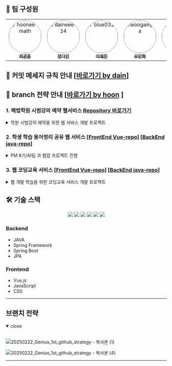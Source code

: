 ## 👥 팀 구성원
<a id="section1"></a>
<table>
  <tr>
    <td align="center">
      <a href="https://github.com/hoonee-math">
        <img src="https://github.com/hoonee-math.png" width="100px;" alt="hoonee-math" style="border-radius:50%; border: 2px solid #00000033;"/>
        <br/>
        <sub><b>최광훈</b></sub>
      </a>
    </td>
    <td align="center">
      <a href="https://github.com/daineee424">
        <img src="https://github.com/daineee424.png" width="100px;" alt="daineee424" style="border-radius:50%; border: 2px solid #00000033;"/>
        <br/>
        <sub><b>정다인</b></sub>
      </a>
    </td>
    <td align="center">
      <a href="https://github.com/blue032">
        <img src="https://github.com/blue032.png" width="100px;" alt="blue032" style="border-radius:50%; border: 2px solid #00000033;"/>
        <br/>
        <sub><b>이예진</b></sub>
      </a>
    </td>
    <td align="center">
      <a href="https://github.com/woogamjaa">
        <img src="https://github.com/woogamjaa.png" width="100px;" alt="woogamjaa" style="border-radius:50%; border: 2px solid #00000033;"/>
        <br/>
        <sub><b>우민혁</b></sub>
      </a>
    </td>
    <td align="center">
      <a href="https://github.com/my2min0">
        <img src="https://github.com/my2min0.png" width="100px;" alt="my2min0" style="border-radius:50%; border: 2px solid #00000033;"/>
        <br/>
        <sub><b>이민영</b></sub>
      </a>
    </td>
    <td align="center">
      <a href="https://github.com/minho0802">
        <img src="https://github.com/minho0802.png" width="100px;" alt="minho0802" style="border-radius:50%; border: 2px solid #00000033;"/>
        <br/>
        <sub><b>김민호</b></sub>
      </a>
    </td>
  </tr>
</table>

## 📌 커밋 메세지 규칙 안내 [[바로가기 by dain](https://github.com/ChunJae-Full-Stack-FinalProject/meeting/blob/main/%EC%BB%A4%EB%B0%8B%EB%A9%94%EC%8B%9C%EC%A7%80%20%EA%B7%9C%EC%B9%99.md)]

## 📌 branch 전략 안내 [[바로가기 by hoon](#section2) ]

### 1. 해법학원 시범강의 예약 웹서비스 [Repository 바로가기](https://github.com/ChunJae-Full-Stack-FinalProject/1st_reservation)
<details><summary> 학원 시범강의 예약을 위한 웹 서비스 개발 프로젝트</summary><br>

📋 프로젝트 문서
- [화면설계](https://www.figma.com/design/H0X5PaPsXdEhBhfo94oj2V/ChunJae-Full-Stack-Final-Project?node-id=0-1&p=f&t=RQGkB4juDY2PdwhF-0)
- [기능 플로우 차트](https://www.figma.com/design/H0X5PaPsXdEhBhfo94oj2V/ChunJae-Full-Stack-Final-Project?node-id=0-1&t=WI6CIlGyT0RicRup-1)
- [기능정의서]
- [회의록]
</details>

### 2. 학생 학습 용어정리 공유 웹 서비스 [[FrontEnd Vue-repo](https://github.com/ChunJae-Full-Stack-FinalProject/2nd_GenieQ_FrontEnd)] [[BackEnd java-repo](https://github.com/ChunJae-Full-Stack-FinalProject/2nd_GenieQ_BackEnd)]
<details><summary> PM 8기/AI팀 과 협업 프로젝트 진행</summary><br>

📋 프로젝트 문서
- [화면설계]
- [기능정의서]
- [회의록]
</details>

### 3. 웹 코딩교육 서비스  [[FrontEnd Vue-repo](https://github.com/ChunJae-Full-Stack-FinalProject/3rd_genius_FrontEnd)] [[BackEnd java-repo](https://github.com/ChunJae-Full-Stack-FinalProject/3rd_genius_BackEnd)]
<details><summary>웹 개발 학습을 위한 코딩교육 서비스 개발 프로젝트</summary><br>

📋 프로젝트 문서
- [화면설계]
- [기능정의서]
- [회의록]
</details>

## 🛠 기술 스택
<div align="center">
  <img src="https://img.shields.io/badge/Java-ED8B00?style=for-the-badge&logo=openjdk&logoColor=white" />
  <img src="https://img.shields.io/badge/Spring-6DB33F?style=for-the-badge&logo=spring&logoColor=white" />
  <img src="https://img.shields.io/badge/Spring_Boot-F2F4F9?style=for-the-badge&logo=spring-boot" />
  <img src="https://img.shields.io/badge/Vue.js-35495E?style=for-the-badge&logo=vuedotjs&logoColor=4FC08D" />
  <img src="https://img.shields.io/badge/JavaScript-323330?style=for-the-badge&logo=javascript&logoColor=F7DF1E" />
  <img src="https://img.shields.io/badge/CSS3-1572B6?style=for-the-badge&logo=css3&logoColor=white" />
</div>

### Backend
- JAVA
- Spring Framework
- Spring Boot
- JPA

### Frontend
- Vue.js
- JavaScript
- CSS


---

<a id="section2"></a>
## 브랜치 전략
<details open><summary>close</summary><br>
  
![20250222_Genius_1st_github_strategy - 복사본 (1)](https://github.com/user-attachments/assets/0e0dc331-5b1c-4f1b-9a05-e63a65f18a0d)

![20250222_Genius_1st_github_strategy - 복사본 (4)](https://github.com/user-attachments/assets/62f5b50c-9950-440e-ace3-094d86714329)

</details>

---
